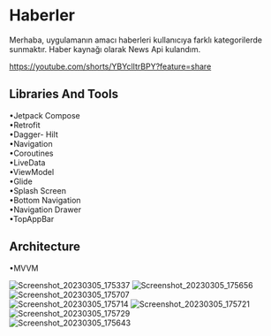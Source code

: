 # Haberler
Merhaba, uygulamanın amacı haberleri kullanıcıya farklı kategorilerde sunmaktır. Haber kaynağı olarak News Api kulandım.

https://youtube.com/shorts/YBYclItrBPY?feature=share

Libraries And Tools
----------------------------------------------------------------------------------------------------------------------------------------------------------------------
•Jetpack Compose<br/>
•Retrofit                                                                                                                                                                 
•Dagger- Hilt                                                                                                                                                             
•Navigation                                                                                                                                                               
•Coroutines                                                                                                                                                               
•LiveData                                                                                                                                                                 
•ViewModel                                                                                                                                                               
•Glide                                                                                                                                                                   
•Splash Screen                                                                                                                                                           
•Bottom Navigation                                                                                                                                                       
•Navigation Drawer                                                                                                                                                       
•TopAppBar                                                                                                                                                               

Architecture
-----------------------------------------------------------------------------------------------------------------------------------------------------------------------
•MVVM

![Screenshot_20230305_175337](https://user-images.githubusercontent.com/112124373/233770920-e94e4585-e65c-4c4b-8088-c39ef191c53b.png)
![Screenshot_20230305_175656](https://user-images.githubusercontent.com/112124373/233770984-fdd0057f-37d9-4112-a631-a84bcfabf209.png)
![Screenshot_20230305_175707](https://user-images.githubusercontent.com/112124373/233770985-7264b38f-7061-429b-b073-8fb1b05a17c9.png)<br/>
![Screenshot_20230305_175714](https://user-images.githubusercontent.com/112124373/233770986-fe191afd-e5e5-4b43-bec7-873f41225aeb.png)
![Screenshot_20230305_175721](https://user-images.githubusercontent.com/112124373/233770988-c45c8976-f699-4fa9-9d50-234f8a6a0bf2.png)
![Screenshot_20230305_175729](https://user-images.githubusercontent.com/112124373/233770989-f087039b-5eae-4cf5-95f1-c3a3f93d9da8.png)<br/>
![Screenshot_20230305_175643](https://user-images.githubusercontent.com/112124373/233770992-5099dcc9-dbe3-480d-a27c-c409ae975476.png)
